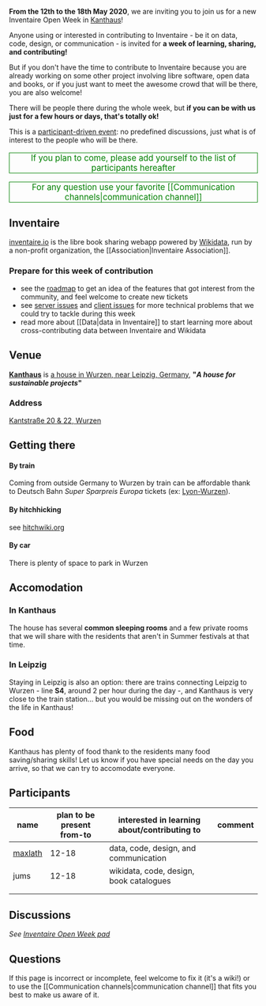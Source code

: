 <!-- LANG:EN, title="Inventaire & OpenData Week 2019"-->

**From the 12th to the 18th May 2020**, we are inviting you to join us for a new Inventaire Open Week in [Kanthaus](https://kanthaus.online/en/)!

Anyone using or interested in contributing to Inventaire - be it on data, code, design, or communication - is invited for **a week of learning, sharing, and contributing!**

But if you don't have the time to contribute to Inventaire because you are already working on some other project involving libre software, open data and books, or if you just want to meet the awesome crowd that will be there, you are also welcome!

There will be people there during the whole week, but **if you can be with us just for a few hours or days, that's totally ok!**

This is a [participant-driven event](https://en.wikipedia.org/wiki/Unconference#Format): no predefined discussions, just what is of interest to the people who will be there.

<p style="text-align: center; color: green; font-size: 1.2em; border: 1px solid">If you plan to come, please add yourself to the list of participants hereafter</p>

<p style="text-align: center; color: green; font-size: 1.2em; border: 1px solid">For any question use your favorite [[Communication channels|communication channel]]
<p>

## Inventaire
[inventaire.io](https://inventaire.io) is the libre book sharing webapp powered by [Wikidata](https://wikidata.org), run by a non-profit organization, the [[Association|Inventaire Association]].

### Prepare for this week of contribution
* see the [roadmap](https://trello.com/b/0lKcsZDj/inventaire-roadmap) to get an idea of the features that got interest from the community, and feel welcome to create new tickets
* see [server issues](http://github.com/inventaire/inventaire/issues) and [client issues](http://github.com/inventaire/inventaire-client/issues) for more technical problems that we could try to tackle during this week
* read more about [[Data|data in Inventaire]] to start learning more about cross-contributing data between Inventaire and Wikidata

## Venue
**[Kanthaus](https://kanthaus.online/en/)** is [a house in Wurzen, near Leipzig, Germany](https://www.openstreetmap.org/way/99897633), **"*A house for sustainable projects*"**

### Address
[Kantstraße 20 & 22, Wurzen](https://www.openstreetmap.org/way/99897633)

## Getting there
#### By train
Coming from outside Germany to Wurzen by train can be affordable thank to Deutsch Bahn *Super Sparpreis Europa* tickets (ex: [Lyon-Wurzen](https://www.trainline.eu/search/lyon/wurzen/2020-05-12-06:00)).
#### By hitchhicking
see [hitchwiki.org](https://hitchwiki.org)
#### By car
There is plenty of space to park in Wurzen

## Accomodation
### In Kanthaus
The house has several **common sleeping rooms** and a few private rooms that we will share with the residents that aren't in Summer festivals at that time.
### In Leipzig
Staying in Leipzig is also an option: there are trains connecting Leipzig to Wurzen - line **S4**, around 2 per hour during the day -, and Kanthaus is very close to the train station... but you would be missing out on the wonders of the life in Kanthaus!

## Food
Kanthaus has plenty of food thank to the residents many food saving/sharing skills! Let us know if you have special needs on the day you arrive, so that we can try to accomodate everyone.

## Participants
| name |plan to be present from-to|interested in learning about/contributing to | comment|
|---|---|---|---|
| [maxlath](https://maxlath.eu) | 12-18 | data, code, design, and communication |  |
| jums | 12-18 | wikidata, code, design, book catalogues |  |
|   |   |   |   |
|   |   |   |   |

## Discussions
*See [Inventaire Open Week pad](https://hack.allmende.io/inventaire-open-week-2020)*

## Questions
If this page is incorrect or incomplete, feel welcome to fix it (it's a wiki!) or to use the [[Communication channels|communication channel]] that fits you best to make us aware of it.